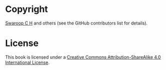 # Copyright

[Swaroop C H](https://swaroopch.com) and others (see the GitHub
contributors list for details).

# License

This book is licensed under a [Creative Commons Attribution-ShareAlike 4.0 International License](http://creativecommons.org/licenses/by-sa/4.0/).
